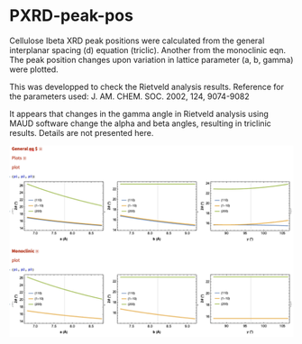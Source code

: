 # PXRD-peak-pos
Cellulose Ibeta XRD peak positions were calculated from the general interplanar spacing (d) equation (triclic). Another from the monoclinic eqn.
The peak position changes upon variation in lattice parameter (a, b, gamma) were plotted. 

This was developped to check the Rietveld analysis results.
Reference for the parameters used: J. AM. CHEM. SOC. 2002, 124, 9074-9082

It appears that changes in the gamma angle in Rietveld analysis using MAUD software change the alpha and beta angles, resulting in triclinic results. Details are not presented here. 

<div align="center">
  <img width="800" src="https://github.com/JasonL1422/PXRD-peak-pos/blob/main/peaks%20in%20cellulose%20Ib.png" />
</div>
